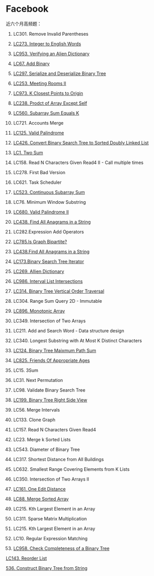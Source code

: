 # Facebook 
近六个月高频题：

1. LC301. Remove Invalid Parentheses

2. [LC273. Integer to English Words](https://github.com/xliu117/Leetcode/tree/master/Facebook/LC273.%20Integer%20to%20English%20Words)

3. [LC953. Verifying an Alien Dictionary](https://github.com/xliu117/Leetcode/tree/master/Facebook/LC953.%20Verifying%20an%20Alien%20Dictionary)

4. [LC67. Add Binary](https://github.com/xliu117/Leetcode/tree/master/Facebook/LC67.%20Add%20Binary)

5. [LC297. Serialize and Deserialize Binary Tree](https://github.com/xliu117/Leetcode/tree/master/Facebook/LC297.%20Serialize%20and%20Deserialize%20Binary%20Tree)

6. [LC253. Meeting Rooms II](https://github.com/xliu117/Leetcode/tree/master/Facebook/LC253.%20Meeting%20Rooms%20II)

7. [LC973. K Closest Points to Origin](https://github.com/xliu117/Leetcode/tree/master/Facebook/LC973.%20K%20Closest%20Points%20to%20Origin)

8. [LC238. Prodct of Array Except Self](https://github.com/xliu117/Leetcode/tree/master/Facebook/LC238.%20Product%20of%20Array%20Except%20Self)

9. [LC560. Subarray Sum Equals K](https://github.com/xliu117/Leetcode/tree/master/Facebook/LC560.%20Subarray%20Sum%20Equals%20K)

10. LC721. Accounts Merge

11. [LC125. Valid Palindrome](https://github.com/xliu117/Leetcode/tree/master/Facebook/LC125.%20Valid%20Palindrome)

12. [LC426. Convert Binary Search Tree to Sorted Doubly Linked List](https://github.com/xliu117/Leetcode/tree/master/Facebook/LC426.%20Convert%20Binary%20Search%20Tree%20to%20Sorted%20Doubly%20Linked%20List)

13. [LC1. Two Sum](https://github.com/xliu117/Leetcode/tree/master/Facebook/LC1.%20Two%20Sum)

14. LC158. Read N Characters Given Read4 II - Call multiple times

15. LC278. First Bad Version

16. LC621. Task Scheduler

17. [LC523. Continuous Subarray Sum](https://github.com/xliu117/Leetcode/tree/master/Facebook/LC523.%20Continuous%20Subarray%20Sum)

18. LC76. Minimum Window Substring

19. [LC680. Valid Palindrome II](https://github.com/xliu117/Leetcode/tree/master/Facebook/LC680.%20Valid%20Palindrome%20II)

20. [LC438. Find All Anagrams in a String](https://github.com/xliu117/Leetcode/tree/master/Facebook/LC438.%20Find%20All%20Anagrams%20in%20a%20String)

21. LC282.Expression Add Operators

22. [LC785.Is Graph Bipartite?](https://github.com/xliu117/Leetcode/tree/master/Facebook/LC785.%20Is%20Graph%20Bipartite%3F)

23. [LC438.Find All Anagrams in a String](https://github.com/xliu117/Leetcode/tree/master/Facebook/LC438.%20Find%20All%20Anagrams%20in%20a%20String)

24. [LC173.Binary Search Tree Iterator](https://github.com/xliu117/Leetcode/tree/master/Facebook/LC173.%20Binary%20Search%20Tree%20Iterator)

25. [LC269. Allien Dictionary](https://github.com/xliu117/Leetcode/tree/master/Facebook/LC269.%20Alien%20Dictionary)

26. [LC986. Interval List Intersections](https://github.com/xliu117/Leetcode/tree/master/Facebook/LC986.%20Interval%20List%20Intersections)

27. [LC314. Binary Tree Vertical Order Traversal](https://github.com/xliu117/Leetcode/tree/master/Facebook/LC314.%20Binary%20Tree%20Vertical%20Order%20Traversal)

28. LC304. Range Sum Query 2D - Immutable

29. [LC896. Monotonic Array](https://github.com/xliu117/Leetcode/tree/master/Facebook/LC896.%20Monotonic%20Array)

30. LC349. Intersection of Two Arrays

31. LC211. Add and Search Word - Data structure design

32. LC340. Longest Substring with At Most K Distinct Characters

33. [LC124. Binary Tree Maixmum Path Sum](https://github.com/xliu117/Leetcode/tree/master/Facebook/LC124.%20Binary%20Tree%20Maximum%20Path%20Sum)

34. [LC825. Friends Of Appropriate Ages](https://github.com/xliu117/Leetcode/tree/master/Facebook/LC825.%20Friends%20Of%20Appropriate%20Ages)

35. LC15. 3Sum

36. LC31. Next Permutation

37. LC98. Validate Binary Search Tree

38. [LC199. Binary Tree Right Side View](https://github.com/xliu117/Leetcode/tree/master/Facebook/LC199.%20Binary%20Tree%20Right%20Side%20View)

39. LC56. Merge Intervals

40. LC133. Clone Graph

41. LC157. Read N Characters Given Read4

42. LC23. Merge k Sorted Lists

43. LC543. Diameter of Binary Tree
 
44. LC317. Shortest Distance from All Buildings

45. LC632. Smallest Range Covering Elements from K Lists

46. LC350. Intersection of Two Arrays II

47. [LC161. One Edit Distance](https://github.com/xliu117/Leetcode/tree/master/Facebook/LC161.%20One%20Edit%20Distance)

48. [LC88. Merge Sorted Array](https://github.com/xliu117/Leetcode/tree/master/Facebook/LC88.%20Merge%20Sorted%20Array)

49. LC215. Kth Largest Element in an Array

50. LC311. Sparse Matrix Multiplication

51. LC215. Kth Largest Element in an Array

52. LC10. Regular Expression Matching

53. [LC958. Check Completeness of a Binary Tree](https://github.com/xliu117/Leetcode/tree/master/Facebook/LC958.%20Check%20Completeness%20of%20a%20Binary%20Tree)


[LC143. Reorder List](https://github.com/xliu117/Leetcode/tree/master/Facebook/LC143.%20Reorder%20List)


[536. Construct Binary Tree from String](https://github.com/xliu117/Leetcode/tree/master/Facebook/LC536.%20Construct%20Binary%20Tree%20from%20String)
